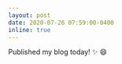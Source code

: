 ```yaml
---
layout: post
date: 2020-07-26 07:59:00-0400
inline: true
---
```


Published my blog today! :sparkles: :smile:
